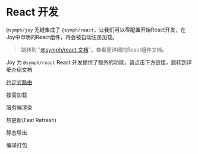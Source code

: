 # React 开发

`@symph/joy` 无缝集成了 `@symph/react`，让我们可以零配置开始React开发，在Joy中申明的React组件，将会被自动注册加载。

> 跳转到 "[@symph/react 文档](/react/start/introduce)"，查看更详细的React组件文档。


Joy 为 `@symph/react` React 开发提供了额外的功能，请点击下方链接，跳转到详细介绍文档

[约定式路由](/joy/basic/joy-react-router#约定式路由)

按需加载

服务端渲染

热更新(Fast Refresh)

静态导出

编译打包
